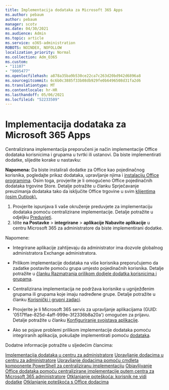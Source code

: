 ```yaml
---
title: Implementacija dodataka za Microsoft 365 Apps
ms.author: pebaum
author: pebaum
manager: scotv
ms.date: 04/30/2021
ms.audience: Admin
ms.topic: article
ms.service: o365-administration
ROBOTS: NOINDEX, NOFOLLOW
localization_priority: Normal
ms.collection: Adm_O365
ms.custom:
- "11107"
- "9005477"
ms.openlocfilehash: a878a35ba9b530ce22ca7c263d20bd942d6896a8
ms.sourcegitcommit: 6c6b0c3885f33b08db929fe0b6496508d31fa2d6
ms.translationtype: MT
ms.contentlocale: hr-HR
ms.lasthandoff: 05/06/2021
ms.locfileid: "52233509"
---
```

# <a name="deploying-add-ins-for-microsoft-365-apps"></a>Implementacija dodataka za Microsoft 365 Apps

Centralizirana implementacija preporučeni je način implementacije Office dodataka korisnicima i grupama u tvrtki ili ustanovi. Da biste implementirati dodatke, slijedite korake u nastavku:

**Napomena:** Da biste instalirali dodatke za Office kao pojedinačnog korisnika, pogledajte prikaz dodataka, upravljanje njima i [instalaciju Office programima](https://support.microsoft.com/topic/view-manage-and-install-add-ins-in-office-programs-16278816-1948-4028-91e5-76dca5380f8d). Osim toga, provjerite je li omogućeno Office pojedinačnih dodataka trgovine Store. Detalje potražite u članku Sprječavanje preuzimanja dodataka tako da isključite Office trgovine u svim [klijentima (osim Outlook).](https://docs.microsoft.com/microsoft-365/admin/manage/manage-addins-in-the-admin-center?view=o365-worldwide#prevent-add-in-downloads-by-turning-off-the-office-store-across-all-clients-except-outlook)

1. Provjerite ispunjava li vaše okruženje preduvjete za implementaciju dodataka pomoću centralizirane implementacije. Detalje potražite u odjeljku [Preduvjeti](https://docs.microsoft.com/microsoft-365/admin/manage/centralized-deployment-of-add-ins?#requirements).
2. Idite **na Postavke**  >  **integrirane**  >  **aplikacije Nabavite aplikacije** u centru Microsoft 365 za administratore da biste implementirani dodatke. 

Napomene: 

- Integrirane aplikacije zahtijevaju da administrator ima dozvole globalnog administratora Exchange administratora.

- Prilikom implementacije dodataka na više korisnika preporučujemo da zadatke postavite pomoću grupa umjesto pojedinačnih korisnika. Detalje potražite u [članku Razmatranja prilikom dodjele dodatka korisnicima i grupama](https://docs.microsoft.com/microsoft-365/admin/manage/manage-deployment-of-add-ins?view=o365-worldwide#considerations-when-assigning-an-add-in-to-users-and-groups).

- Centralizirana implementacija ne podržava korisnike u ugniježđenim grupama ili grupama koje imaju nadređene grupe. Detalje potražite u članku [Korisnički i grupni zadaci](https://docs.microsoft.com/microsoft-365/admin/manage/centralized-deployment-of-add-ins?view=o365-worldwide#user-and-group-assignments).

- Provjerite je li Microsoft 365 servis za upravljanje aplikacijama (GUID: '0517ffae-825d-4aff-999e-3f2336b8a20a') omogućen za prijavu. Detalje potražite u članku [Konfiguriranje svojstava aplikacije](https://docs.microsoft.com/azure/active-directory/manage-apps/add-application-portal-configure#configure-app-properties).

- Ako se pojave problemi prilikom implementacije dodataka pomoću integriranih aplikacija, pokušajte implementirati pomoću [dodataka](https://admin.microsoft.com/AdminPortal/Home?#/Settings/AddIns).

Dodatne informacije potražite u sljedećim člancima:

[Implementacija dodataka u centru za administratore](https://docs.microsoft.com/microsoft-365/admin/manage/manage-deployment-of-add-ins) 
 [Upravljanje dodacima u centru za administratore](https://docs.microsoft.com/microsoft-365/admin/manage/manage-addins-in-the-admin-center) 
 [Upravljanje dodacima pomoću cmdleta komponente PowerShell za centraliziranu implementaciju](https://docs.microsoft.com/microsoft-365/enterprise/use-the-centralized-deployment-powershell-cmdlets-to-manage-add-ins) 
 [Objavljivanje Office dodataka pomoću centralizirane implementacije putem centra za Microsoft 365 administratore](https://docs.microsoft.com/office/dev/add-ins/publish/centralized-deployment#publish-an-office-add-in-via-centralized-deployment) 
 [Otklanjanje poteškoća: korisnik ne vidi dodatke](https://docs.microsoft.com/office365/troubleshoot/access-management/user-not-seeing-add-ins) 
 [Otklanjanje poteškoća s Office dodacima](https://docs.microsoft.com/office/dev/add-ins/testing/testing-and-troubleshooting)
